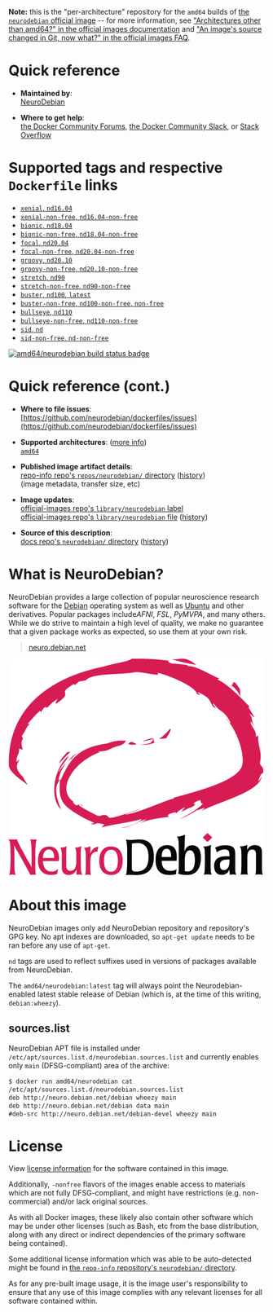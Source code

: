 <!--

********************************************************************************

WARNING:

    DO NOT EDIT "neurodebian/README.md"

    IT IS AUTO-GENERATED

    (from the other files in "neurodebian/" combined with a set of templates)

********************************************************************************

-->

**Note:** this is the "per-architecture" repository for the `amd64` builds of [the `neurodebian` official image](https://hub.docker.com/_/neurodebian) -- for more information, see ["Architectures other than amd64?" in the official images documentation](https://github.com/docker-library/official-images#architectures-other-than-amd64) and ["An image's source changed in Git, now what?" in the official images FAQ](https://github.com/docker-library/faq#an-images-source-changed-in-git-now-what).

# Quick reference

-	**Maintained by**:  
	[NeuroDebian](https://github.com/neurodebian/dockerfiles)

-	**Where to get help**:  
	[the Docker Community Forums](https://forums.docker.com/), [the Docker Community Slack](https://dockr.ly/slack), or [Stack Overflow](https://stackoverflow.com/search?tab=newest&q=docker)

# Supported tags and respective `Dockerfile` links

-	[`xenial`, `nd16.04`](https://github.com/neurodebian/dockerfiles/blob/920deb4853138c8b7fcae4b232c70e82269a3856/dockerfiles/xenial/Dockerfile)
-	[`xenial-non-free`, `nd16.04-non-free`](https://github.com/neurodebian/dockerfiles/blob/920deb4853138c8b7fcae4b232c70e82269a3856/dockerfiles/xenial-non-free/Dockerfile)
-	[`bionic`, `nd18.04`](https://github.com/neurodebian/dockerfiles/blob/920deb4853138c8b7fcae4b232c70e82269a3856/dockerfiles/bionic/Dockerfile)
-	[`bionic-non-free`, `nd18.04-non-free`](https://github.com/neurodebian/dockerfiles/blob/920deb4853138c8b7fcae4b232c70e82269a3856/dockerfiles/bionic-non-free/Dockerfile)
-	[`focal`, `nd20.04`](https://github.com/neurodebian/dockerfiles/blob/920deb4853138c8b7fcae4b232c70e82269a3856/dockerfiles/focal/Dockerfile)
-	[`focal-non-free`, `nd20.04-non-free`](https://github.com/neurodebian/dockerfiles/blob/920deb4853138c8b7fcae4b232c70e82269a3856/dockerfiles/focal-non-free/Dockerfile)
-	[`groovy`, `nd20.10`](https://github.com/neurodebian/dockerfiles/blob/920deb4853138c8b7fcae4b232c70e82269a3856/dockerfiles/groovy/Dockerfile)
-	[`groovy-non-free`, `nd20.10-non-free`](https://github.com/neurodebian/dockerfiles/blob/920deb4853138c8b7fcae4b232c70e82269a3856/dockerfiles/groovy-non-free/Dockerfile)
-	[`stretch`, `nd90`](https://github.com/neurodebian/dockerfiles/blob/920deb4853138c8b7fcae4b232c70e82269a3856/dockerfiles/stretch/Dockerfile)
-	[`stretch-non-free`, `nd90-non-free`](https://github.com/neurodebian/dockerfiles/blob/920deb4853138c8b7fcae4b232c70e82269a3856/dockerfiles/stretch-non-free/Dockerfile)
-	[`buster`, `nd100`, `latest`](https://github.com/neurodebian/dockerfiles/blob/920deb4853138c8b7fcae4b232c70e82269a3856/dockerfiles/buster/Dockerfile)
-	[`buster-non-free`, `nd100-non-free`, `non-free`](https://github.com/neurodebian/dockerfiles/blob/920deb4853138c8b7fcae4b232c70e82269a3856/dockerfiles/buster-non-free/Dockerfile)
-	[`bullseye`, `nd110`](https://github.com/neurodebian/dockerfiles/blob/920deb4853138c8b7fcae4b232c70e82269a3856/dockerfiles/bullseye/Dockerfile)
-	[`bullseye-non-free`, `nd110-non-free`](https://github.com/neurodebian/dockerfiles/blob/920deb4853138c8b7fcae4b232c70e82269a3856/dockerfiles/bullseye-non-free/Dockerfile)
-	[`sid`, `nd`](https://github.com/neurodebian/dockerfiles/blob/920deb4853138c8b7fcae4b232c70e82269a3856/dockerfiles/sid/Dockerfile)
-	[`sid-non-free`, `nd-non-free`](https://github.com/neurodebian/dockerfiles/blob/920deb4853138c8b7fcae4b232c70e82269a3856/dockerfiles/sid-non-free/Dockerfile)

[![amd64/neurodebian build status badge](https://img.shields.io/jenkins/s/https/doi-janky.infosiftr.net/job/multiarch/job/amd64/job/neurodebian.svg?label=amd64/neurodebian%20%20build%20job)](https://doi-janky.infosiftr.net/job/multiarch/job/amd64/job/neurodebian/)

# Quick reference (cont.)

-	**Where to file issues**:  
	[https://github.com/neurodebian/dockerfiles/issues](https://github.com/neurodebian/dockerfiles/issues)

-	**Supported architectures**: ([more info](https://github.com/docker-library/official-images#architectures-other-than-amd64))  
	[`amd64`](https://hub.docker.com/r/amd64/neurodebian/)

-	**Published image artifact details**:  
	[repo-info repo's `repos/neurodebian/` directory](https://github.com/docker-library/repo-info/blob/master/repos/neurodebian) ([history](https://github.com/docker-library/repo-info/commits/master/repos/neurodebian))  
	(image metadata, transfer size, etc)

-	**Image updates**:  
	[official-images repo's `library/neurodebian` label](https://github.com/docker-library/official-images/issues?q=label%3Alibrary%2Fneurodebian)  
	[official-images repo's `library/neurodebian` file](https://github.com/docker-library/official-images/blob/master/library/neurodebian) ([history](https://github.com/docker-library/official-images/commits/master/library/neurodebian))

-	**Source of this description**:  
	[docs repo's `neurodebian/` directory](https://github.com/docker-library/docs/tree/master/neurodebian) ([history](https://github.com/docker-library/docs/commits/master/neurodebian))

# What is NeuroDebian?

NeuroDebian provides a large collection of popular neuroscience research software for the [Debian](http://www.debian.org) operating system as well as [Ubuntu](http://www.ubuntu.com) and other derivatives. Popular packages include*AFNI*, *FSL*, *PyMVPA*, and many others. While we do strive to maintain a high level of quality, we make no guarantee that a given package works as expected, so use them at your own risk.

> [neuro.debian.net](http://neuro.debian.net/)

![logo](https://raw.githubusercontent.com/docker-library/docs/90ee9ce81aa27322936d7faf585ffc45b7def890/neurodebian/logo.png)

# About this image

NeuroDebian images only add NeuroDebian repository and repository's GPG key. No apt indexes are downloaded, so `apt-get update` needs to be ran before any use of `apt-get`.

`nd` tags are used to reflect suffixes used in versions of packages available from NeuroDebian.

The `amd64/neurodebian:latest` tag will always point the Neurodebian-enabled latest stable release of Debian (which is, at the time of this writing, `debian:wheezy`).

## sources.list

NeuroDebian APT file is installed under `/etc/apt/sources.list.d/neurodebian.sources.list` and currently enables only `main` (DFSG-compliant) area of the archive:

```console
$ docker run amd64/neurodebian cat /etc/apt/sources.list.d/neurodebian.sources.list
deb http://neuro.debian.net/debian wheezy main
deb http://neuro.debian.net/debian data main
#deb-src http://neuro.debian.net/debian-devel wheezy main
```

# License

View [license information](https://www.debian.org/social_contract#guidelines) for the software contained in this image.

Additionally, `-nonfree` flavors of the images enable access to materials which are not fully DFSG-compliant, and might have restrictions (e.g. non-commercial) and/or lack original sources.

As with all Docker images, these likely also contain other software which may be under other licenses (such as Bash, etc from the base distribution, along with any direct or indirect dependencies of the primary software being contained).

Some additional license information which was able to be auto-detected might be found in [the `repo-info` repository's `neurodebian/` directory](https://github.com/docker-library/repo-info/tree/master/repos/neurodebian).

As for any pre-built image usage, it is the image user's responsibility to ensure that any use of this image complies with any relevant licenses for all software contained within.
